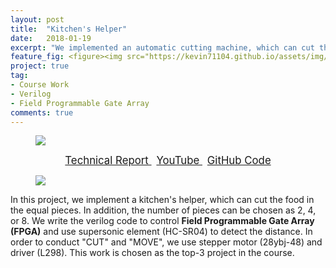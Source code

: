 ```yaml
---
layout: post
title:  "Kitchen's Helper"
date:   2018-01-19
excerpt: "We implemented an automatic cutting machine, which can cut the target into demanded pieces equally."
feature_fig: <figure><img src="https://kevin71104.github.io/assets/img/DCLAB_Kitchen/product.jpg"></figure>
project: true
tag:
- Course Work
- Verilog
- Field Programmable Gate Array
comments: true
---
```


<figure><img src="https://kevin71104.github.io/assets/img/DCLAB_Kitchen/product.jpg"></figure>

<center>
	<a href="https://kevin71104.github.io/assets/document/DCLAB_Kitchen_Helper.pdf" target="_blank" class="btn btn-danger">
		<span style="font-size: 120%;">
			Technical Report
		</span>
	</a>
	&nbsp;
	<a href="https://www.youtube.com/watch?v=INd2CLuVJFw&feature=youtu.be" target="_blank" class="btn btn-warning">
		<span style="font-size: 120%;">
			YouTube
		</span>
	</a>
	&nbsp;
	<a href="https://github.com/kevin71104/DCLab/tree/master/final/src" class="btn btn-success">
		<span style="font-size: 120%;">
			GitHub Code
		</span>
	</a>
</center>

<figure><img src="https://kevin71104.github.io/assets/img/DCLAB_Kitchen/Architecture.png"></figure>

In this project, we implement a kitchen's helper, which can cut the food in the equal pieces.
In addition, the number of pieces can be chosen as 2, 4, or 8.
We write the verilog code to control **Field Programmable Gate Array (FPGA)** and use supersonic element (HC-SR04) to detect the distance.
In order to conduct "CUT" and "MOVE", we use stepper motor (28ybj-48) and driver (L298).
This work is chosen as the top-3 project in the course.